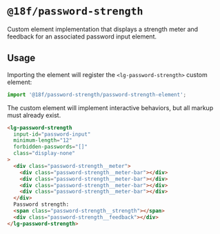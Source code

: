 # `@18f/password-strength`

Custom element implementation that displays a strength meter and feedback for an associated password input element.

## Usage

Importing the element will register the `<lg-password-strength>` custom element:

```ts
import '@18f/password-strength/password-strength-element';
```

The custom element will implement interactive behaviors, but all markup must already exist.

```html
<lg-password-strength
  input-id="password-input"
  minimum-length="12"
  forbidden-passwords="[]"
  class="display-none"
>
  <div class="password-strength__meter">
    <div class="password-strength__meter-bar"></div>
    <div class="password-strength__meter-bar"></div>
    <div class="password-strength__meter-bar"></div>
    <div class="password-strength__meter-bar"></div>
  </div>
  Password strength:
  <span class="password-strength__strength"></span>
  <div class="password-strength__feedback"></div>
</lg-password-strength>
```
